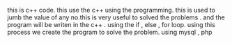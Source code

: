 this is c++ code.
this use the c++ using the programming.
this is used to jumb the value of any no.this is very useful to solved the problems .
and the program will be writen in the c++ . using the if , else , for loop.
using this process we create the program to solve the problem.
using mysql , php




